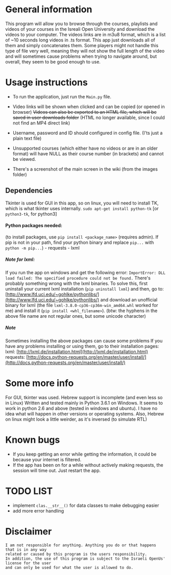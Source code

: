 # General information
This program will allow you to browse through the courses, playlists and videos of your courses in the Isreali Open University and download the videos to your computer.
The videos links are in m3u8 format, which is a list of ~10 seconds long videos in .ts format.
This app just downloads all of them and simply concatenates them.
Some players might not handle this type of file very well, meaning they will not show the full length of the video and will sometimes cause problems when trying to navigate around, but overall, they seem to be good enough to use.

# Usage instructions
- To run the application, just run the `Main.py` file.

- Video links will be shown when clicked and can be copied (or opened in browser)
~~Videos can also be exported to an HTML file, which will be saved in user downloads folder~~
(HTML no longer available, since I could not find an MP4 direct link)
- Username, password and ID should configured in config file. (I'ts just a plain text file)

- Unsupported courses (which either have no videos or are in an older format)
will have NULL as their course number (in brackets) and cannot be viewed.

- There's a screenshot of the main screen in the wiki (from the images folder)

## Dependencies
Tkinter is used for GUI in this app, so on linux, you will need to install TK, which is what tkinter uses internally.
`sudo apt-get install python-tk` [or `python3-tk`, for python3]
    
#### Python packages needed:
(to install packages, use `pip install <package_name>` (requires admin).
If pip is not in your path, find your python binary and replace `pip...` with `python -m pip...`)
    - requests
    - lxml
##### Note for lxml:
If you run the app on windows and get the following error:
`ImportError: DLL load failed: The specified procedure could not be found.`
There's probably something wrong with the lxml binaries.
To solve this, first uninstall your current lxml installation
(`pip uninstall lxml`) and then, go to: [http://www.lfd.uci.edu/~gohlke/pythonlibs/](http://www.lfd.uci.edu/~gohlke/pythonlibs/)
  and download an unofficial binary for lxml (the file `lxml‑3.8.0‑cp36‑cp36m‑win_amd64.whl` worked for me) and install it (`pip install <whl_filename>`).
(btw: the hyphens in the above file name are not regular ones, but some unicode character)

##### Note 
Sometimes installing the above packages can cause some problems
If you have any problems installing or using them,
go to their installation pages:
lxml:     [http://lxml.de/installation.html](http://lxml.de/installation.html)
requests: [http://docs.python-requests.org/en/master/user/install/](http://docs.python-requests.org/en/master/user/install/)

# Some more info
For GUI, tkinter was used. Hebrew support is incomplete (and even less so in Linux)
Written and tested mainly in Python 3.6.1 on Windows. It seems to work in python 2.6 and above (tested in windows and ubuntu).
I have no idea what will happen in other versions or operating systems.
Also, Hebrew on linux might look a little weirder, as it's inversed (to simulate RTL)

# Known bugs
- If you keep getting an error while getting the information, it could be because your internet is filtered.
- If the app has been on for a while without actively making requests, the session will time out. Just restart the app.

# TODO LIST
- implement `clas.__str__()` for data classes to make debugging easier
- add more error handling

# Disclaimer
    I am not responsible for anything. Anything you do or that happens that is in any way
    related or caused by this program is the users responsibility.
    In addition, the use of this program is subject to the Israeli OpenUs' license for the user
    and can only be used for what the user is allowed to do.
